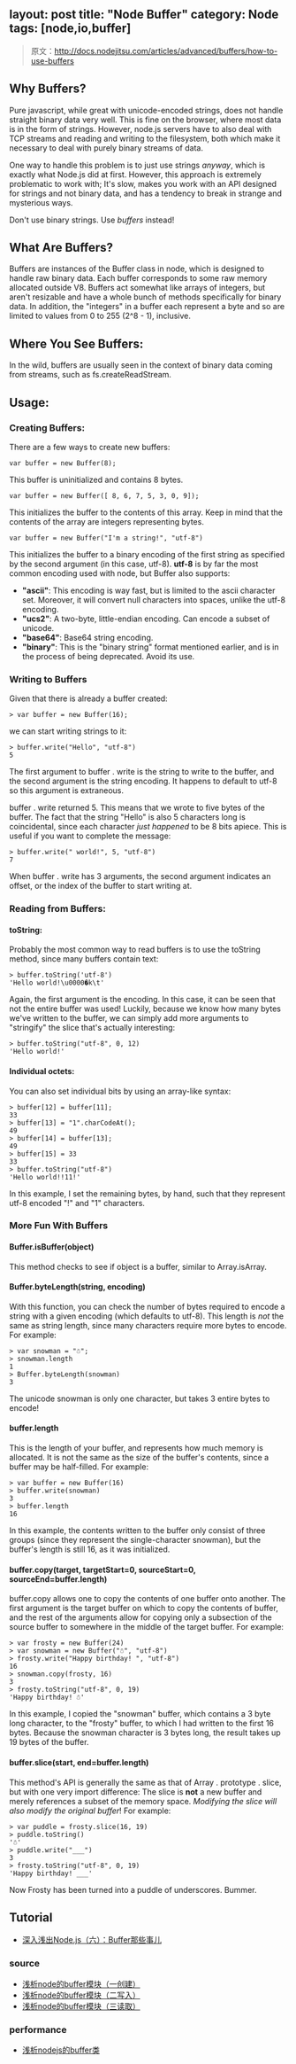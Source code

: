 layout: post
title: "Node Buffer"
category: Node
tags: [node,io,buffer]
---

> 原文：<http://docs.nodejitsu.com/articles/advanced/buffers/how-to-use-buffers>

## Why Buffers?

Pure javascript, while great with unicode-encoded strings, does not handle straight binary data very well. This is fine on the browser, where most data is in the form of strings. However, node.js servers have to also deal with TCP streams and reading and writing to the filesystem, both which make it necessary to deal with purely binary streams of data. 

One way to handle this problem is to just use strings _anyway_, which is exactly what Node.js did at first. However, this approach is extremely problematic to work with; It's slow, makes you work with an API designed for strings and not binary data, and has a tendency to break in strange and mysterious ways. 

Don't use binary strings. Use _buffers_ instead!

<!-- more -->

## What Are Buffers?

Buffers are instances of the Buffer class in node, which is designed to handle raw binary data. Each buffer corresponds to some raw memory allocated outside V8. Buffers act somewhat like arrays of integers, but aren't resizable and have a whole bunch of methods specifically for binary data. In addition, the "integers" in a buffer each represent a byte and so are limited to values from 0 to 255 (2^8 - 1), inclusive. 

## Where You See Buffers:

In the wild, buffers are usually seen in the context of binary data coming from streams, such as fs.createReadStream. 

## Usage:

### Creating Buffers:

There are a few ways to create new buffers: 

    var buffer = new Buffer(8);

This buffer is uninitialized and contains 8 bytes. 

    var buffer = new Buffer([ 8, 6, 7, 5, 3, 0, 9]);

This initializes the buffer to the contents of this array. Keep in mind that the contents of the array are integers representing bytes. 

    var buffer = new Buffer("I'm a string!", "utf-8")

This initializes the buffer to a binary encoding of the first string as specified by the second argument (in this case, utf-8). **utf-8** is by far the most common encoding used with node, but Buffer also supports: 

* **"ascii"**: This encoding is way fast, but is limited to the ascii character set. Moreover, it will convert null characters into spaces, unlike the utf-8 encoding.
* **"ucs2"**: A two-byte, little-endian encoding. Can encode a subset of unicode.
* **"base64"**: Base64 string encoding.
* **"binary"**: This is the "binary string" format mentioned earlier, and is in the process of being deprecated. Avoid its use.

### Writing to Buffers

Given that there is already a buffer created: 

    > var buffer = new Buffer(16);

we can start writing strings to it: 

    > buffer.write("Hello", "utf-8")
    5

The first argument to buffer . write is the string to write to the buffer, and the second argument is the string encoding. It happens to default to utf-8 so this argument is extraneous. 

buffer . write returned 5. This means that we wrote to five bytes of the buffer. The fact that the string "Hello" is also 5 characters long is coincidental, since each character _just happened_ to be 8 bits apiece. This is useful if you want to complete the message: 

    > buffer.write(" world!", 5, "utf-8")
    7

When buffer . write has 3 arguments, the second argument indicates an offset, or the index of the buffer to start writing at. 

### Reading from Buffers:

#### toString:

Probably the most common way to read buffers is to use the toString method, since many buffers contain text: 

    > buffer.toString('utf-8')
    'Hello world!\u0000�k\t'

Again, the first argument is the encoding. In this case, it can be seen that not the entire buffer was used! Luckily, because we know how many bytes we've written to the buffer, we can simply add more arguments to "stringify" the slice that's actually interesting: 

    > buffer.toString("utf-8", 0, 12)
    'Hello world!'

#### Individual octets:

You can also set individual bits by using an array-like syntax: 

    > buffer[12] = buffer[11];
    33
    > buffer[13] = "1".charCodeAt();
    49
    > buffer[14] = buffer[13];
    49
    > buffer[15] = 33
    33
    > buffer.toString("utf-8")
    'Hello world!!11!'

In this example, I set the remaining bytes, by hand, such that they represent utf-8 encoded "!" and "1" characters. 

### More Fun With Buffers

#### Buffer.isBuffer(object)

This method checks to see if object is a buffer, similar to Array.isArray. 

#### Buffer.byteLength(string, encoding)

With this function, you can check the number of bytes required to encode a string with a given encoding (which defaults to utf-8). This length is _not_ the same as string length, since many characters require more bytes to encode. For example: 

    > var snowman = "☃";
    > snowman.length
    1
    > Buffer.byteLength(snowman)
    3

The unicode snowman is only one character, but takes 3 entire bytes to encode! 

#### buffer.length

This is the length of your buffer, and represents how much memory is allocated. It is not the same as the size of the buffer's contents, since a buffer may be half-filled. For example: 

    > var buffer = new Buffer(16)
    > buffer.write(snowman)
    3
    > buffer.length
    16

In this example, the contents written to the buffer only consist of three groups (since they represent the single-character snowman), but the buffer's length is still 16, as it was initialized. 

#### buffer.copy(target, targetStart=0, sourceStart=0, sourceEnd=buffer.length)

buffer.copy allows one to copy the contents of one buffer onto another. The first argument is the target buffer on which to copy the contents of buffer, and the rest of the arguments allow for copying only a subsection of the source buffer to somewhere in the middle of the target buffer. For example: 

    > var frosty = new Buffer(24)
    > var snowman = new Buffer("☃", "utf-8")
    > frosty.write("Happy birthday! ", "utf-8")
    16
    > snowman.copy(frosty, 16)
    3
    > frosty.toString("utf-8", 0, 19)
    'Happy birthday! ☃'

In this example, I copied the "snowman" buffer, which contains a 3 byte long character, to the "frosty" buffer, to which I had written to the first 16 bytes. Because the snowman character is 3 bytes long, the result takes up 19 bytes of the buffer. 

#### buffer.slice(start, end=buffer.length)

This method's API is generally the same as that of Array . prototype . slice, but with one very import difference: The slice is **not** a new buffer and merely references a subset of the memory space. _Modifying the slice will also modify the original buffer_! For example: 

    > var puddle = frosty.slice(16, 19)
    > puddle.toString()
    '☃'
    > puddle.write("___")
    3
    > frosty.toString("utf-8", 0, 19)
    'Happy birthday! ___'

Now Frosty has been turned into a puddle of underscores. Bummer.

## Tutorial

- [深入浅出Node.js（六）：Buffer那些事儿](http://www.infoq.com/cn/articles/nodejs-about-buffer)

### source

- [浅析node的buffer模块（一创建）](http://snoopyxdy.blog.163.com/blog/static/60117440201331683752285/)
- [浅析node的buffer模块（二写入）](http://snoopyxdy.blog.163.com/blog/static/6011744020134731114493/)
- [浅析node的buffer模块（三读取）](http://snoopyxdy.blog.163.com/blog/static/601174402013480524058/)

### performance

- [浅析nodejs的buffer类](http://cnodejs.org/topic/5189ff4f63e9f8a54207f60c)
